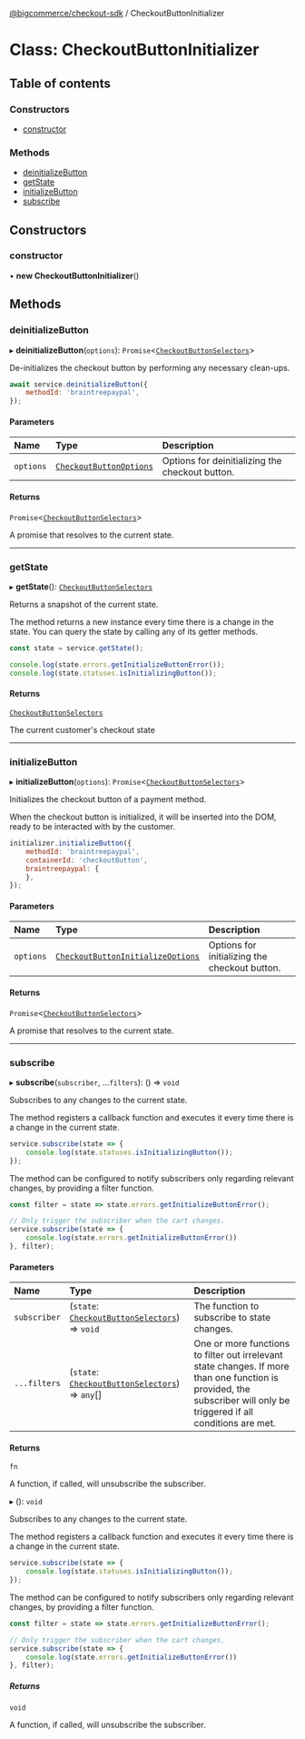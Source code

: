 [@bigcommerce/checkout-sdk](../README.md) / CheckoutButtonInitializer

# Class: CheckoutButtonInitializer

## Table of contents

### Constructors

- [constructor](CheckoutButtonInitializer.md#constructor)

### Methods

- [deinitializeButton](CheckoutButtonInitializer.md#deinitializebutton)
- [getState](CheckoutButtonInitializer.md#getstate)
- [initializeButton](CheckoutButtonInitializer.md#initializebutton)
- [subscribe](CheckoutButtonInitializer.md#subscribe)

## Constructors

### constructor

• **new CheckoutButtonInitializer**()

## Methods

### deinitializeButton

▸ **deinitializeButton**(`options`): `Promise`<[`CheckoutButtonSelectors`](../interfaces/CheckoutButtonSelectors.md)\>

De-initializes the checkout button by performing any necessary clean-ups.

```js
await service.deinitializeButton({
    methodId: 'braintreepaypal',
});
```

#### Parameters

| Name | Type | Description |
| :------ | :------ | :------ |
| `options` | [`CheckoutButtonOptions`](../interfaces/CheckoutButtonOptions.md) | Options for deinitializing the checkout button. |

#### Returns

`Promise`<[`CheckoutButtonSelectors`](../interfaces/CheckoutButtonSelectors.md)\>

A promise that resolves to the current state.

___

### getState

▸ **getState**(): [`CheckoutButtonSelectors`](../interfaces/CheckoutButtonSelectors.md)

Returns a snapshot of the current state.

The method returns a new instance every time there is a change in the
state. You can query the state by calling any of its getter methods.

```js
const state = service.getState();

console.log(state.errors.getInitializeButtonError());
console.log(state.statuses.isInitializingButton());
```

#### Returns

[`CheckoutButtonSelectors`](../interfaces/CheckoutButtonSelectors.md)

The current customer's checkout state

___

### initializeButton

▸ **initializeButton**(`options`): `Promise`<[`CheckoutButtonSelectors`](../interfaces/CheckoutButtonSelectors.md)\>

Initializes the checkout button of a payment method.

When the checkout button is initialized, it will be inserted into the DOM,
ready to be interacted with by the customer.

```js
initializer.initializeButton({
    methodId: 'braintreepaypal',
    containerId: 'checkoutButton',
    braintreepaypal: {
    },
});
```

#### Parameters

| Name | Type | Description |
| :------ | :------ | :------ |
| `options` | [`CheckoutButtonInitializeOptions`](../README.md#checkoutbuttoninitializeoptions) | Options for initializing the checkout button. |

#### Returns

`Promise`<[`CheckoutButtonSelectors`](../interfaces/CheckoutButtonSelectors.md)\>

A promise that resolves to the current state.

___

### subscribe

▸ **subscribe**(`subscriber`, ...`filters`): () => `void`

Subscribes to any changes to the current state.

The method registers a callback function and executes it every time there
is a change in the current state.

```js
service.subscribe(state => {
    console.log(state.statuses.isInitializingButton());
});
```

The method can be configured to notify subscribers only regarding
relevant changes, by providing a filter function.

```js
const filter = state => state.errors.getInitializeButtonError();

// Only trigger the subscriber when the cart changes.
service.subscribe(state => {
    console.log(state.errors.getInitializeButtonError())
}, filter);
```

#### Parameters

| Name | Type | Description |
| :------ | :------ | :------ |
| `subscriber` | (`state`: [`CheckoutButtonSelectors`](../interfaces/CheckoutButtonSelectors.md)) => `void` | The function to subscribe to state changes. |
| `...filters` | (`state`: [`CheckoutButtonSelectors`](../interfaces/CheckoutButtonSelectors.md)) => `any`[] | One or more functions to filter out irrelevant state changes. If more than one function is provided, the subscriber will only be triggered if all conditions are met. |

#### Returns

`fn`

A function, if called, will unsubscribe the subscriber.

▸ (): `void`

Subscribes to any changes to the current state.

The method registers a callback function and executes it every time there
is a change in the current state.

```js
service.subscribe(state => {
    console.log(state.statuses.isInitializingButton());
});
```

The method can be configured to notify subscribers only regarding
relevant changes, by providing a filter function.

```js
const filter = state => state.errors.getInitializeButtonError();

// Only trigger the subscriber when the cart changes.
service.subscribe(state => {
    console.log(state.errors.getInitializeButtonError())
}, filter);
```

##### Returns

`void`

A function, if called, will unsubscribe the subscriber.
